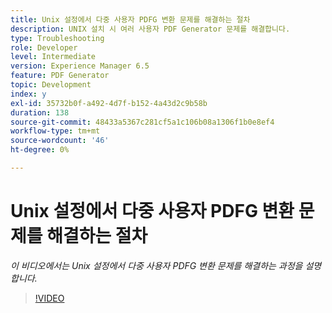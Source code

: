 ```yaml
---
title: Unix 설정에서 다중 사용자 PDFG 변환 문제를 해결하는 절차
description: UNIX 설치 시 여러 사용자 PDF Generator 문제를 해결합니다.
type: Troubleshooting
role: Developer
level: Intermediate
version: Experience Manager 6.5
feature: PDF Generator
topic: Development
index: y
exl-id: 35732b0f-a492-4d7f-b152-4a43d2c9b58b
duration: 138
source-git-commit: 48433a5367c281cf5a1c106b08a1306f1b0e8ef4
workflow-type: tm+mt
source-wordcount: '46'
ht-degree: 0%

---
```



# Unix 설정에서 다중 사용자 PDFG 변환 문제를 해결하는 절차

*이 비디오에서는 Unix 설정에서 다중 사용자 PDFG 변환 문제를 해결하는 과정을 설명합니다.*

>[!VIDEO](https://video.tv.adobe.com/v/335549?quality=12&learn=on)
